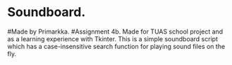 # Soundboard.
#Made by Primarkka.
#Assignment 4b.
Made for TUAS school project and as a learning experience with Tkinter. 
This is a simple soundboard script which has a case-insensitive search function for playing sound files on the fly.
